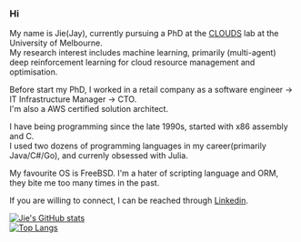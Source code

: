 ### Hi
My name is Jie(Jay), currently pursuing a PhD at the [CLOUDS](http://www.cloudbus.org) lab at the University of Melbourne.  
My research interest includes machine learning, primarily (multi-agent) deep reinforcement learning for cloud resource management and optimisation.  

Before start my PhD, I worked in a retail company as a software engineer -> IT Infrastructure Manager -> CTO.   
I'm also a AWS certified solution architect.

I have being programming since the late 1990s, started with x86 assembly and C.  
I used two dozens of programming languages in my career(primarily Java/C#/Go), and currenly obsessed with Julia.   

My favourite OS is FreeBSD.
I'm a hater of scripting language and ORM, they bite me too many times in the past.

If you are willing to connect, I can be reached through [Linkedin](https://www.linkedin.com/in/jie-zhao-64843765).


[![Jie's GitHub stats](https://github-readme-stats.vercel.app/api?username=jie-jay&count_private=true&theme=github_dark)](https://github.com/jie-jay)   
[![Top Langs](https://github-readme-stats.vercel.app/api/top-langs/?username=jie-jay&langs_count=8&layout=compact&theme=github_dark)](https://github.com/jie-jay)



<!--
**jie-jay/jie-jay** is a ✨ _special_ ✨ repository because its `README.md` (this file) appears on your GitHub profile.

Here are some ideas to get you started:

- 🔭 I’m currently working on ...
- 🌱 I’m currently learning ...
- 👯 I’m looking to collaborate on ...
- 🤔 I’m looking for help with ...
- 💬 Ask me about ...
- 📫 How to reach me: ...
- 😄 Pronouns: ...
- ⚡ Fun fact: ...
-->
